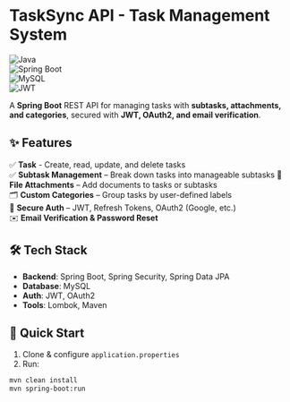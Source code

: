 # TaskSync API - Task Management System  

![Java](https://img.shields.io/badge/java-%23ED8B00.svg?style=for-the-badge&logo=openjdk&logoColor=white)  
![Spring Boot](https://img.shields.io/badge/Spring_Boot-F2F4F9?style=for-the-badge&logo=spring-boot)  
![MySQL](https://img.shields.io/badge/mysql-%2300f.svg?style=for-the-badge&logo=mysql&logoColor=white)  
![JWT](https://img.shields.io/badge/JWT-black?style=for-the-badge&logo=JSON%20web%20tokens)  

A **Spring Boot** REST API for managing tasks with **subtasks, attachments, and categories**, secured with **JWT, OAuth2, and email verification**.  

## ✨ Features  
✅ **Task** - Create, read, update, and delete tasks  
✅ **Subtask Management** – Break down tasks into manageable subtasks
📎 **File Attachments** – Add documents to tasks or subtasks  
🗂 **Custom Categories** – Group tasks by user-defined labels  
🔐 **Secure Auth** – JWT, Refresh Tokens, OAuth2 (Google, etc.)  
✉️ **Email Verification & Password Reset**  

## 🛠 Tech Stack  
- **Backend**: Spring Boot, Spring Security, Spring Data JPA  
- **Database**: MySQL  
- **Auth**: JWT, OAuth2  
- **Tools**: Lombok, Maven  

## 🚀 Quick Start  
1. Clone & configure `application.properties`  
2. Run:  
```bash 
mvn clean install  
mvn spring-boot:run  
